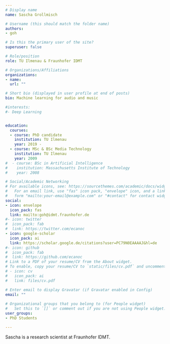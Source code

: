 ```yaml
---
# Display name
name: Sascha Grollmisch

# Username (this should match the folder name)
authors:
- goh

# Is this the primary user of the site?
superuser: false

# Role/position
role: TU Ilmenau & Fraunhofer IDMT

# Organizations/Affiliations
organizations:
- name: 
  url: ""

# Short bio (displayed in user profile at end of posts)
bio: Machine learning for audio and music 

#interests:
#- Deep Learning 


education:
  courses:
  - course: PhD candidate 
    institution: TU Ilmenau
    year: 2019 -
  - course: MSc & BSc Media Technology
    institution: TU Ilmenau
    year: 2009
#  - course: BSc in Artificial Intelligence
#    institution: Massachusetts Institute of Technology
#    year: 2008

# Social/Academic Networking
# For available icons, see: https://sourcethemes.com/academic/docs/widgets/#icons
#   For an email link, use "fas" icon pack, "envelope" icon, and a link in the
#   form "mailto:your-email@example.com" or "#contact" for contact widget.
social:
- icon: envelope
  icon_pack: fas
  link: mailto:goh@idmt.fraunhofer.de
#- icon: twitter
#  icon_pack: fab
#  link: https://twitter.com/ecanoc
- icon: google-scholar
  icon_pack: ai
  link: https://scholar.google.de/citations?user=PC79N0EAAAAJ&hl=de
#- icon: github
#  icon_pack: fab
#  link: https://github.com/ecanoc
# Link to a PDF of your resume/CV from the About widget.
# To enable, copy your resume/CV to `static/files/cv.pdf` and uncomment the lines below.  
# - icon: cv
#   icon_pack: ai
#   link: files/cv.pdf

# Enter email to display Gravatar (if Gravatar enabled in Config)
email: ""
  
# Organizational groups that you belong to (for People widget)
#   Set this to `[]` or comment out if you are not using People widget.  
user_groups:
- PhD Students

---
```


Sascha is a research scientist at Fraunhofer IDMT.

 
 
